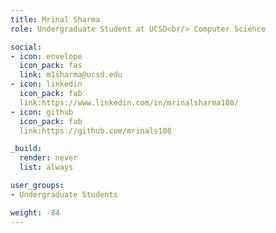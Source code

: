 ```yaml
---
title: Mrinal Sharma
role: Undergraduate Student at UCSD<br/> Computer Science

social:
- icon: envelope
  icon_pack: fas
  link: m1sharma@ucsd.edu                        
- icon: linkedin
  icon_pack: fab
  link:https://www.linkedin.com/in/mrinalsharma108/                                                                   
- icon: github
  icon_pack: fab
  link:https://github.com/mrinals108

_build:
  render: never
  list: always

user_groups:
- Undergraduate Students

weight: -84
---
```

